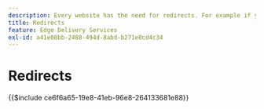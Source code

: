 ```yaml
---
description: Every website has the need for redirects. For example if you relocate or delete content, you want your users to still be able to find it or the next best thing. See the document Authoring and Publishing Content for more information on deleting content.
title: Redirects
feature: Edge Delivery Services
exl-id: a41e08bb-2488-494d-8abd-b271e0cd4c34
---
```

# Redirects

{{$include ce6f6a65-19e8-41eb-96e8-264133681e88}}
